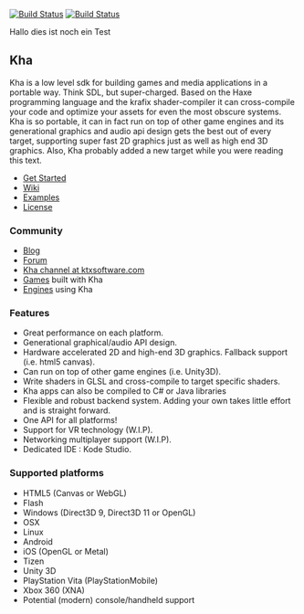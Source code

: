 [![Build Status](http://31.172.85.130:8080/buildStatus/icon?job=Kha)](http://31.172.85.130:8080/job/Kha/) [![Build Status](https://travis-ci.org/MurphysHub/Kha.svg?branch=master)](https://travis-ci.org/MurphysHub/Kha)

Hallo dies ist noch ein Test

## Kha
Kha is a low level sdk for building games and media applications in a portable way. Think SDL, but super-charged. Based on the Haxe programming language and the krafix shader-compiler it can cross-compile your code and optimize your assets for even the most obscure systems. Kha is so portable, it can in fact run on top of other game engines and its generational graphics and audio api design gets the best out of every target, supporting super fast 2D graphics just as well as high end 3D graphics. Also, Kha probably added a new target while you were reading this text. 

* [Get Started](http://kha.tech/download)
* [Wiki](https://github.com/KTXSoftware/Kha/wiki/)
* [Examples](https://github.com/KTXSoftware/Kha/wiki/Examples)
* [License](https://github.com/KTXSoftware/Kha/blob/master/license.txt)

### Community
* [Blog](http://kode.tech)
* [Forum](http://forum.kode.tech)
* [Kha channel at ktxsoftware.com](https://kiwiirc.com/client/irc.ktxsoftware.com/#kha)
* [Games](https://github.com/KTXSoftware/Kha/wiki/Games-Built-With-Kha) built with Kha
* [Engines](https://github.com/KTXSoftware/Kha/wiki/Engines-using-Kha) using Kha

### Features
* Great performance on each platform.
* Generational graphical/audio API design.
* Hardware accelerated 2D and high-end 3D graphics. Fallback support (i.e. html5 canvas).
* Can run on top of other game engines (i.e. Unity3D).
* Write shaders in GLSL and cross-compile to target specific shaders.
* Kha apps can also be compiled to C# or Java libraries
* Flexible and robust backend system. Adding your own takes little effort and is straight forward.
* One API for all platforms!
* Support for VR technology (W.I.P).
* Networking multiplayer support (W.I.P).
* Dedicated IDE : Kode Studio.

### Supported platforms
* HTML5 (Canvas or WebGL)
* Flash
* Windows (Direct3D 9, Direct3D 11 or OpenGL)
* OSX
* Linux
* Android
* iOS (OpenGL or Metal)
* Tizen
* Unity 3D
* PlayStation Vita (PlayStationMobile)
* Xbox 360 (XNA)
* Potential (modern) console/handheld support
